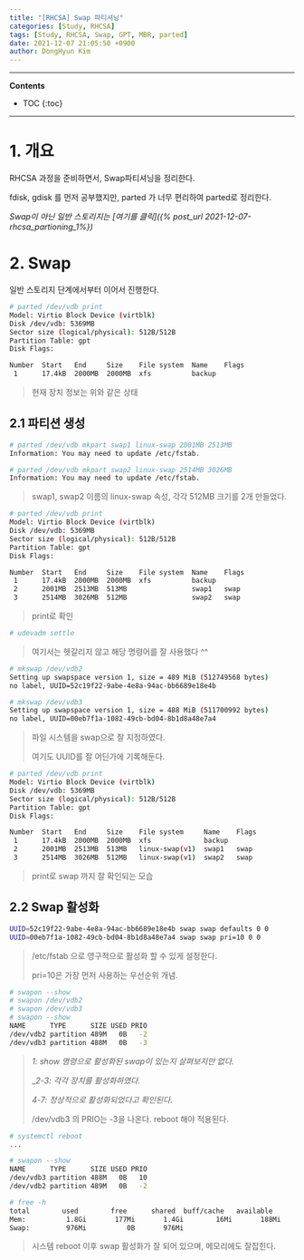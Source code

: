 ```yaml
---
title: "[RHCSA] Swap 파티셔닝"
categories: [Study, RHCSA]
tags: [Study, RHCSA, Swap, GPT, MBR, parted]
date: 2021-12-07 21:05:50 +0900
author: DongHyun Kim
---
```


---
**Contents**
* TOC
{:toc}
---

# 1. 개요

RHCSA 과정을 준비하면서, Swap파티셔닝을 정리한다.

fdisk, gdisk 를 먼저 공부했지만, parted 가 너무 편리하여 parted로 정리한다.



_Swap이 아닌 일반 스토리지는 [여기를 클릭]({% post_url 2021-12-07-rhcsa_partioning_1%})_



# 2. Swap

일반 스토리지 단계에서부터 이어서 진행한다.



```bash
# parted /dev/vdb print
Model: Virtio Block Device (virtblk)
Disk /dev/vdb: 5369MB
Sector size (logical/physical): 512B/512B
Partition Table: gpt
Disk Flags:

Number  Start   End     Size    File system  Name    Flags
 1      17.4kB  2000MB  2000MB  xfs          backup
```

> 현재 장치 정보는 위와 같은 상태



## 2.1 파티션 생성

```bash
# parted /dev/vdb mkpart swap1 linux-swap 2001MB 2513MB
Information: You may need to update /etc/fstab.

# parted /dev/vdb mkpart swap2 linux-swap 2514MB 3026MB
Information: You may need to update /etc/fstab.
```

> swap1, swap2 이름의 linux-swap 속성, 각각 512MB 크기를 2개 만들었다.



```bash
# parted /dev/vdb print                                  
Model: Virtio Block Device (virtblk)
Disk /dev/vdb: 5369MB
Sector size (logical/physical): 512B/512B
Partition Table: gpt
Disk Flags:

Number  Start   End     Size    File system  Name    Flags
 1      17.4kB  2000MB  2000MB  xfs          backup
 2      2001MB  2513MB  513MB                swap1   swap
 3      2514MB  3026MB  512MB                swap2   swap
```

> print로 확인



``` bash
# udevadm settle 
```

> 여기서는 헷갈리지 않고 해당 명령어를 잘 사용했다 ^^



```bash
# mkswap /dev/vdb2
Setting up swapspace version 1, size = 489 MiB (512749568 bytes)
no label, UUID=52c19f22-9abe-4e8a-94ac-bb6689e18e4b

# mkswap /dev/vdb3
Setting up swapspace version 1, size = 488 MiB (511700992 bytes)
no label, UUID=00eb7f1a-1082-49cb-bd04-8b1d8a48e7a4 
```

> 파일 시스템을 swap으로 잘 지정하였다.
>
> 여기도 UUID를 잘 어딘가에 기록해둔다.



```bash
# parted /dev/vdb print
Model: Virtio Block Device (virtblk)
Disk /dev/vdb: 5369MB
Sector size (logical/physical): 512B/512B
Partition Table: gpt
Disk Flags:

Number  Start   End     Size    File system     Name    Flags
 1      17.4kB  2000MB  2000MB  xfs             backup
 2      2001MB  2513MB  513MB   linux-swap(v1)  swap1   swap
 3      2514MB  3026MB  512MB   linux-swap(v1)  swap2   swap 
```

> print로 swap 까지 잘 확인되는 모습



## 2.2 Swap 활성화

```bash
UUID=52c19f22-9abe-4e8a-94ac-bb6689e18e4b swap swap defaults 0 0
UUID=00eb7f1a-1082-49cb-bd04-8b1d8a48e7a4 swap swap pri=10 0 0
```

> /etc/fstab 으로 영구적으로 활성화 할 수 있게 설정한다.
>
> pri=10은 가장 먼저 사용하는 우선순위 개념.



```bash
# swapon --show
# swapon /dev/vdb2
# swapon /dev/vdb3
# swapon --show
NAME      TYPE      SIZE USED PRIO
/dev/vdb2 partition 489M   0B   -2
/dev/vdb3 partition 488M   0B   -3
```

> _1: show 명령으로 활성화된 swap이 있는지 살펴보지만 없다._
>
> __2-3: 각각 장치를 활성화하였다._
>
> _4-7: 정상적으로 활성화되었다고 확인된다._
>
> /dev/vdb3 의 PRIO는 -3을 나온다. reboot 해야 적용된다.



```bash
# systemctl reboot
...

# swapon --show
NAME      TYPE      SIZE USED PRIO
/dev/vdb3 partition 488M   0B   10
/dev/vdb2 partition 489M   0B   -2

# free -h
total        used        free      shared  buff/cache   available
Mem:          1.8Gi       177Mi       1.4Gi        16Mi       188Mi       1.5Gi
Swap:         976Mi          0B       976Mi
```

> 시스템 reboot 이후 swap 활성화가 잘 되어 있으며, 메모리에도 잘잡힌다.
